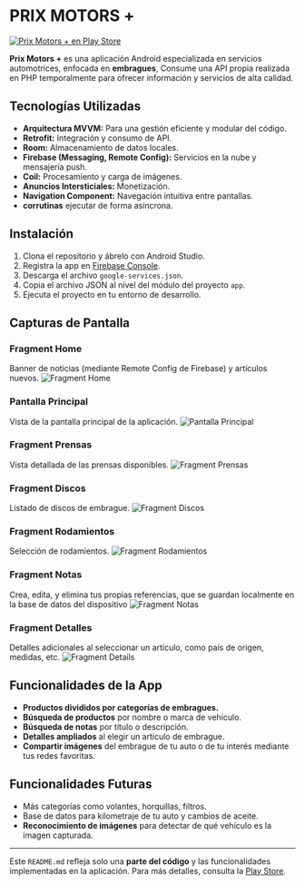 # PRIX MOTORS +

[![Prix Motors + en Play Store](https://img.shields.io/badge/Download-Play%20Store-green)](https://play.google.com/store/apps/details?id=com.androidavid.prixmotors)

**Prix Motors +** es una aplicación Android especializada en servicios automotrices, enfocada en **embragues**, Consume una API propia realizada en PHP temporalmente para ofrecer información y servicios de alta calidad.

## Tecnologías Utilizadas

- **Arquitectura MVVM:** Para una gestión eficiente y modular del código.
- **Retrofit:** Integración y consumo de API.
- **Room:** Almacenamiento de datos locales.
- **Firebase (Messaging, Remote Config):** Servicios en la nube y mensajería push.
- **Coil:** Procesamiento y carga de imágenes.
- **Anuncios Intersticiales:** Monetización.
- **Navigation Component:** Navegación intuitiva entre pantallas.
- **corrutinas** ejecutar de forma asíncrona.

## Instalación

1. Clona el repositorio y ábrelo con Android Studio.
2. Registra la app en [Firebase Console](https://console.firebase.google.com/).
3. Descarga el archivo `google-services.json`.
4. Copia el archivo JSON al nivel del módulo del proyecto `app`.
5. Ejecuta el proyecto en tu entorno de desarrollo.

## Capturas de Pantalla

### Fragment Home
Banner de noticias (mediante Remote Config de Firebase) y artículos nuevos.
![Fragment Home](https://www.androidavid.com/perfiles/prix_init.jpg)

### Pantalla Principal
Vista de la pantalla principal de la aplicación.
![Pantalla Principal](https://play-lh.googleusercontent.com/SW4EKteD0fH5q8fgj3mxlJmbWZqzvGuvpgGlr7BKQIzOi-At8B0bzSo4EUVOTST21F_J=w5120-h2880-rw)

### Fragment Prensas
Vista detallada de las prensas disponibles.
![Fragment Prensas](https://www.androidavid.com/perfiles/prix_prensas.jpg)

### Fragment Discos
Listado de discos de embrague.
![Fragment Discos](https://play-lh.googleusercontent.com/PSPPPgLeVphrWLI1kzT1BO2RdibvYyilaXYpMCAAy1vG_hQykvDiNCy1euQ72pTCPo-k=w5120-h2880-rw)

### Fragment Rodamientos
Selección de rodamientos.
![Fragment Rodamientos](https://play-lh.googleusercontent.com/yKi0G2xLYcAvYwjKRSvoEOfP1PrWkwRDzwo1rJK6IXKCO0Zh7CiSb2kYo_fNBYITipg=w1052-h592-rw)

### Fragment Notas
Crea, edita, y elimina tus propias referencias, que se guardan localmente en la base de datos del dispositivo 
![Fragment Notas](https://www.androidavid.com/perfiles/prix_notas.jpg)

### Fragment Detalles 
Detalles adicionales al seleccionar un artículo, como país de origen, medidas, etc.
![Fragment Details](https://www.androidavid.com/perfiles/prix_detalles.jpg)

## Funcionalidades de la App

- **Productos divididos por categorías de embragues.**
- **Búsqueda de productos** por nombre o marca de vehículo.
- **Búsqueda de notas** por título o descripción.
- **Detalles ampliados** al elegir un artículo de embrague.
- **Compartir imágenes** del embrague de tu auto o de tu interés mediante tus redes favoritas.

## Funcionalidades Futuras

- Más categorías como volantes, horquillas, filtros.
- Base de datos para kilometraje de tu auto y cambios de aceite.
- **Reconocimiento de imágenes** para detectar de qué vehículo es la imagen capturada.

---

Este `README.md` refleja solo una **parte del código** y las funcionalidades implementadas en la aplicación. Para más detalles, consulta la [Play Store](https://play.google.com/store/apps/details?id=com.androidavid.prixmotors).
